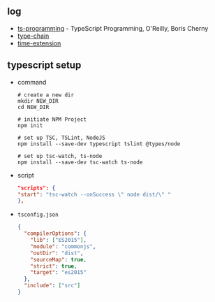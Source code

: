 ## log

- [ts-programming](./00-ts-programming/) - TypeScript Programming, O'Reilly, Boris Cherny
- [type-chain](./type-chain/)
- [time-extension](./timer-extension/)

## typescript setup

- command

  ```shell
  # create a new dir
  mkdir NEW_DIR
  cd NEW_DIR

  # initiate NPM Project
  npm init

  # set up TSC, TSLint, NodeJS
  npm install --save-dev typescript tslint @types/node

  # set up tsc-watch, ts-node
  npm install --save-dev tsc-watch ts-node
  ```

- script

  ```json
  "scripts": {
  "start": "tsc-watch --onSuccess \" node dist/\" "
  },
  ```

- `tsconfig.json`

  ```json
  {
    "compilerOptions": {
      "lib": ["ES2015"],
      "module": "commonjs",
      "outDir": "dist",
      "sourceMap": true,
      "strict": true,
      "target": "es2015"
    },
    "include": ["src"]
  }
  ```

